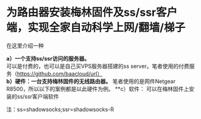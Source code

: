 # 为路由器安装梅林固件及ss/ssr客户端，实现全家自动科学上网/翻墙/梯子

在这里介绍一种


**a）一个支持ss/ssr访问的服务器。**  
可以是付费的，也可以是自己买VPS服务器搭建的ss server。笔者使用的付费服务（https://github.com/baacloud/url）  
**b）硬件：一台支持梅林固件的无线路由器。**
笔者使用的是网件Netgear R8500，所以以下的案例都是以此硬件为例。
**c）软件：
可以在梅林固件上安装的ss/ssr客户端软件


注：ss=shadowsocks;ssr=shadowsocks-R
